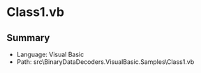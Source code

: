 ﻿# Class1.vb

## Summary

* Language: Visual Basic
* Path: src\BinaryDataDecoders.VisualBasic.Samples\Class1.vb

